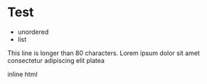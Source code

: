 # Test #

- unordered
- list

This line is longer than 80 characters. Lorem ipsum dolor sit amet consectetur adipiscing elit platea

<p>inline html</p>
